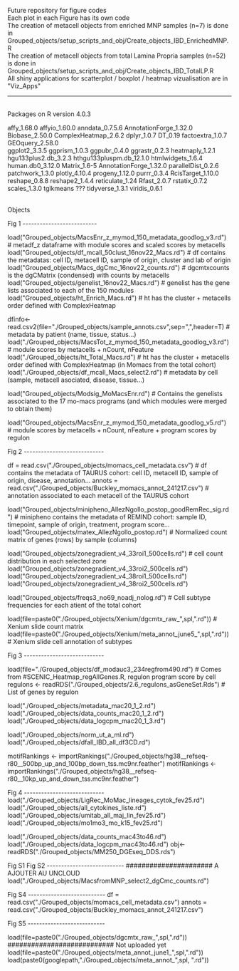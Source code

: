 Future repository for figure codes
<br/>
Each plot in each Figure has its own code
<br/>
The creation of metacell objects from enriched MNP samples (n=7) is done in Grouped_objects/setup_scripts_and_obj/Create_objects_IBD_EnrichedMNP.R
<br/>
The creation of metacell objects from total Lamina Propria samples (n=52) is done in Grouped_objects/setup_scripts_and_obj/Create_objects_IBD_TotalLP.R
<br/>
All shiny applications for scatterplot / boxplot / heatmap vizualisation are in "Viz_Apps"



--------------------------
<br/>
Packages on R version 4.0.3

affy_1.68.0
affyio_1.60.0
anndata_0.7.5.6 
AnnotationForge_1.32.0
Biobase_2.50.0
ComplexHeatmap_2.6.2
dplyr_1.0.7
DT_0.19
factoextra_1.0.7 
GEOquery_2.58.0  
ggplot2_3.3.5
ggprism_1.0.3
ggpubr_0.4.0
ggrastr_0.2.3
heatmaply_1.2.1
hgu133plus2.db_3.2.3
hthgu133pluspm.db_12.1.0
htmlwidgets_1.6.4
human.db0_3.12.0
Matrix_1.6-5 
AnnotationForge_1.32.0 
parallelDist_0.2.6 
patchwork_1.3.0
plotly_4.10.4
progeny_1.12.0
purrr_0.3.4
RcisTarget_1.10.0
reshape_0.8.8
reshape2_1.4.4
reticulate_1.24 
Rfast_2.0.7
rstatix_0.7.2
scales_1.3.0 
tglkmeans ???
tidyverse_1.3.1
viridis_0.6.1





<br/>
Objects

Fig 1 --------------------------

load("Grouped_objects/MacsEnr_z_mymod_150_metadata_goodlog_v3.rd") # metadf_z     dataframe with module scores and scaled scores by metacells
load("Grouped_objects/df_mcall_50clust_16nov22_Macs.rd")  # df contains the metadatas: cell ID, metacell ID, sample of origin, cluster and lab of origin
load("Grouped_objects/Macs_dgCmc_16nov22_counts.rd")      # dgcmtxcounts is the dgCMatrix (condensed) with counts by metacells
load("Grouped_objects/genelist_16nov22_Macs.rd")          # genelist has the gene lists associated to each of the 150 modules 
load("Grouped_objects/ht_Enrich_Macs.rd")                 # ht has the cluster + metacells order defined with ComplexHeatmap  

dfinfo<-read.csv2(file="./Grouped_objects/sample_annots.csv",sep=",",header=T)   # metadata by patient (name, tissue, status...)
load("./Grouped_objects/MacsTot_z_mymod_150_metadata_goodlog_v3.rd")             # module scores by metacells + nCount, nFeature
load("./Grouped_objects/ht_Total_Macs.rd")                                       # ht has the cluster + metacells order defined with ComplexHeatmap  (in Momacs from the total cohort)
load("./Grouped_objects/df_mcall_Macs_select2.rd")                               # metadata by cell (sample, metacell asociated, disease, tissue...)

load("Grouped_objects/Modsig_MoMacsEnr.rd")               # Contains the genelists associated to the 17 mo-macs programs (and which modules were merged to obtain them)

load("Grouped_objects/MacsEnr_z_mymod_150_metadata_goodlog_v5.rd")               # module scores by metacells + nCount, nFeature + program scores by regulon

Fig 2 ----------------------------

df = read.csv("./Grouped_objects/momacs_cell_metadata.csv")                      # df contains the metadata of TAURUS cohort: cell ID, metacell ID, sample of origin, disease, annotation...
annots = read.csv("./Grouped_objects/Buckley_momacs_annot_241217.csv")           # annotation associated to each metacell of the TAURUS cohort

load("Grouped_objects/minipheno_AllezNgollo_postop_goodRemRec_sig.rd")           # minipheno contains the metadata of REMIND cohort: sample ID, timepoint, sample of origin, treatment, program score...
load("Grouped_objects/matex_AllezNgollo_postop.rd")                              # Normalized count matrix of genes (rows) by sample (columns)

load("Grouped_objects/zonegradient_v4_33roi1_500cells.rd")                       # cell count distribution in each selected zone
load("Grouped_objects/zonegradient_v4_33roi2_500cells.rd")
load("Grouped_objects/zonegradient_v4_38roi1_500cells.rd")
load("Grouped_objects/zonegradient_v4_38roi2_500cells.rd")

load("Grouped_objects/freqs3_no69_noadj_nolog.rd")                               # Cell subtype frequencies for each atient of the total cohort

load(file=paste0("./Grouped_objects/Xenium/dgcmtx_raw_",spl,".rd"))              # Xenium slide count matrix
load(file=paste0("./Grouped_objects/Xenium/meta_annot_june5_",spl,".rd"))        # Xenium slide cell annotation of subtypes

Fig 3 ----------------------------

load(file="./Grouped_objects/df_modauc3_234regfrom490.rd")                       # Comes from #SCENIC_Heatmap_regAllGenes.R, regulon program score by cell
regulons <- readRDS("./Grouped_objects/2.6_regulons_asGeneSet.Rds")              # List of genes by regulon

load("./Grouped_objects/metadata_mac20_1_2.rd")
load("./Grouped_objects/data_counts_mac20_1_2.rd")
load("./Grouped_objects/data_logcpm_mac20_1_3.rd")

load("./Grouped_objects/norm_ut_a_ml.rd")
load("./Grouped_objects/dfall_IBD_all_df3CD.rd")

motifRankings <- importRankings("./Grouped_objects/hg38__refseq-r80__500bp_up_and_100bp_down_tss.mc9nr.feather")
motifRankings <- importRankings("./Grouped_objects/hg38__refseq-r80__10kp_up_and_down_tss.mc9nr.feather")

Fig 4 ----------------------------
load("./Grouped_objects/LigRec_MoMac_lineages_cytok_fev25.rd")
load("./Grouped_objects/all_cytokines_liste.rd")
load("./Grouped_objects/umitab_all_maj_lin_fev25.rd")
load("./Grouped_objects/mo1mo3_mo_k15_fev25.rd")

load("./Grouped_objects/data_counts_mac43to46.rd") 
load("./Grouped_objects/data_logcpm_mac43to46.rd")
obj<-readRDS("./Grouped_objects/MM250_DGEseq_DDS.rds")

Fig S1
Fig S2 ---------------------------                                     ###################### A AJOUTER AU UNCLOUD
load("./Grouped_objects/MacsfromMNP_select2_dgCmc_counts.rd")

Fig S4 ---------------------------
df = read.csv("./Grouped_objects/momacs_cell_metadata.csv")
annots = read.csv("./Grouped_objects/Buckley_momacs_annot_241217.csv")

Fig S5 ---------------------------

load(file=paste0("./Grouped_objects/dgcmtx_raw_",spl,".rd"))  ########################### Not uploaded yet
load(file=paste0("./Grouped_objects/meta_annot_june1_",spl,".rd"))
load(paste0(googlepath,"./Grouped_objects/meta_annot_",spl, ".rd"))  

